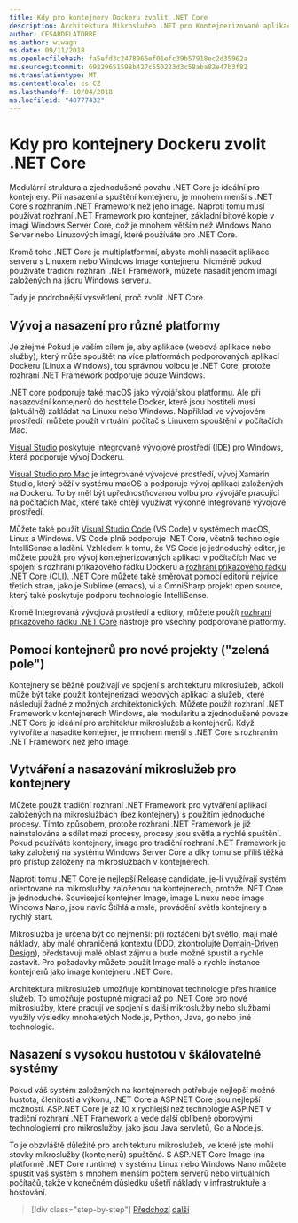 ```yaml
---
title: Kdy pro kontejnery Dockeru zvolit .NET Core
description: Architektura Mikroslužeb .NET pro Kontejnerizované aplikace .NET | Kdy pro kontejnery Dockeru zvolit .NET Core
author: CESARDELATORRE
ms.author: wiwagn
ms.date: 09/11/2018
ms.openlocfilehash: fa5efd3c2478965ef01efc39b57918ec2d35962a
ms.sourcegitcommit: 69229651598b427c550223d3c58aba82e47b3f82
ms.translationtype: MT
ms.contentlocale: cs-CZ
ms.lasthandoff: 10/04/2018
ms.locfileid: "48777432"
---
```

# <a name="when-to-choose-net-core-for-docker-containers"></a>Kdy pro kontejnery Dockeru zvolit .NET Core

Modulární struktura a zjednodušené povahu .NET Core je ideální pro kontejnery. Při nasazení a spuštění kontejneru, je mnohem menší s .NET Core s rozhraním .NET Framework než jeho image. Naproti tomu musí používat rozhraní .NET Framework pro kontejner, základní bitové kopie v imagi Windows Server Core, což je mnohem větším než Windows Nano Server nebo Linuxových imagí, které používáte pro .NET Core.

Kromě toho .NET Core je multiplatformní, abyste mohli nasadit aplikace serveru s Linuxem nebo Windows Image kontejneru. Nicméně pokud používáte tradiční rozhraní .NET Framework, můžete nasadit jenom imagí založených na jádru Windows serveru.

Tady je podrobnější vysvětlení, proč zvolit .NET Core.

## <a name="developing-and-deploying-cross-platform"></a>Vývoj a nasazení pro různé platformy

Je zřejmé Pokud je vaším cílem je, aby aplikace (webová aplikace nebo služby), který může spouštět na více platformách podporovaných aplikací Dockeru (Linux a Windows), tou správnou volbou je .NET Core, protože rozhraní .NET Framework podporuje pouze Windows.

.NET core podporuje také macOS jako vývojářskou platformu. Ale při nasazování kontejnerů do hostitele Docker, které jsou hostiteli musí (aktuálně) zakládat na Linuxu nebo Windows. Například ve vývojovém prostředí, můžete použít virtuální počítač s Linuxem spouštění v počítačích Mac.

[Visual Studio](https://www.visualstudio.com/vs/) poskytuje integrované vývojové prostředí (IDE) pro Windows, která podporuje vývoj Dockeru.

[Visual Studio pro Mac](https://www.visualstudio.com/vs/visual-studio-mac/) je integrované vývojové prostředí, vývoj Xamarin Studio, který běží v systému macOS a podporuje vývoj aplikací založených na Dockeru. To by měl být upřednostňovanou volbu pro vývojáře pracující na počítačích Mac, které také chtějí využívat výkonné integrované vývojové prostředí.

Můžete také použít [Visual Studio Code](https://code.visualstudio.com/) (VS Code) v systémech macOS, Linux a Windows. VS Code plně podporuje .NET Core, včetně technologie IntelliSense a ladění. Vzhledem k tomu, že VS Code je jednoduchý editor, je můžete použít pro vývoj kontejnerizovaných aplikací v počítačích Mac ve spojení s rozhraní příkazového řádku Dockeru a [rozhraní příkazového řádku .NET Core (CLI)](https://docs.microsoft.com/dotnet/core/tools/?tabs=netcore2x). .NET Core můžete také směrovat pomocí editorů nejvíce třetích stran, jako je Sublime (emacs), vi a OmniSharp projekt open source, který také poskytuje podporu technologie IntelliSense.

Kromě Integrovaná vývojová prostředí a editory, můžete použít [rozhraní příkazového řádku .NET Core](https://docs.microsoft.com/dotnet/core/tools/?tabs=netcore2x) nástroje pro všechny podporované platformy.

## <a name="using-containers-for-new-green-field-projects"></a>Pomocí kontejnerů pro nové projekty ("zelená pole")

Kontejnery se běžně používají ve spojení s architekturu mikroslužeb, ačkoli může být také použit kontejnerizaci webových aplikací a služeb, které následují žádné z možných architektonických. Můžete použít rozhraní .NET Framework v kontejnerech Windows, ale modularitu a zjednodušené povaze .NET Core je ideální pro architektur mikroslužeb a kontejnerů. Když vytvoříte a nasadíte kontejner, je mnohem menší s .NET Core s rozhraním .NET Framework než jeho image.

## <a name="creating-and-deploying-microservices-on-containers"></a>Vytváření a nasazování mikroslužeb pro kontejnery

Můžete použít tradiční rozhraní .NET Framework pro vytváření aplikací založených na mikroslužbách (bez kontejnery) s použitím jednoduché procesy. Tímto způsobem, protože rozhraní .NET Framework je již nainstalována a sdílet mezi procesy, procesy jsou světla a rychlé spuštění. Pokud používáte kontejnery, image pro tradiční rozhraní .NET Framework je taky založený na systému Windows Server Core a díky tomu se příliš těžká pro přístup založený na mikroslužbách v kontejnerech.

Naproti tomu .NET Core je nejlepší Release candidate, je-li využívají systém orientované na mikroslužby založenou na kontejnerech, protože .NET Core je jednoduché. Související kontejner Image, image Linuxu nebo image Windows Nano, jsou navíc Štíhlá a malé, provádění světla kontejnery a rychlý start.

Mikroslužba je určena být co nejmenší: při roztáčení být světlo, mají malé náklady, aby malé ohraničená kontextu (DDD, zkontrolujte [Domain-Driven Design](https://en.wikipedia.org/wiki/Domain-driven_design)), představují malé oblast zájmu a bude možné spustit a rychle zastavit. Pro požadavky můžete použít Image malé a rychle instance kontejnerů jako image kontejneru .NET Core.

Architektura mikroslužeb umožňuje kombinovat technologie přes hranice služeb. To umožňuje postupné migraci až po .NET Core pro nové mikroslužby, které pracují ve spojení s další mikroslužby nebo službami využily výsledky mnohaletých Node.js, Python, Java, go nebo jiné technologie.

## <a name="deploying-high-density-in-scalable-systems"></a>Nasazení s vysokou hustotou v škálovatelné systémy

Pokud váš systém založených na kontejnerech potřebuje nejlepší možné hustota, členitosti a výkonu, .NET Core a ASP.NET Core jsou nejlepší možností. ASP.NET Core je až 10 x rychlejší než technologie ASP.NET v tradiční rozhraní .NET Framework a vede další oblíbené oborovými technologiemi pro mikroslužby, jako jsou Java servletů, Go a Node.js.

To je obzvláště důležité pro architekturu mikroslužeb, ve které jste mohli stovky mikroslužby (kontejnerů) spuštěná. S ASP.NET Core Image (na platformě .NET Core runtime) v systému Linux nebo Windows Nano můžete spustit váš systém s mnohem menším počtem serverů nebo virtuálních počítačů, takže v konečném důsledku ušetří náklady v infrastruktuře a hostování.


>[!div class="step-by-step"]
[Předchozí](general-guidance.md)
[další](net-framework-container-scenarios.md)
